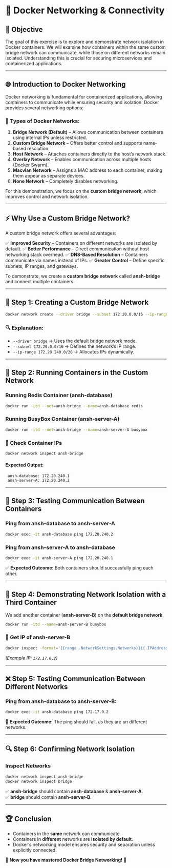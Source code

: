 # 🚀 Docker Networking & Connectivity

## 📌 Objective

The goal of this exercise is to explore and demonstrate network isolation in Docker containers. We will examine how containers within the same custom bridge network can communicate, while those on different networks remain isolated. Understanding this is crucial for securing microservices and containerized applications.

---

## 🌐 Introduction to Docker Networking

Docker networking is fundamental for containerized applications, allowing containers to communicate while ensuring security and isolation. Docker provides several networking options:

### 🔹 Types of Docker Networks:

1. **Bridge Network (Default)** – Allows communication between containers using internal IPs unless restricted.
2. **Custom Bridge Network** – Offers better control and supports name-based resolution.
3. **Host Network** – Attaches containers directly to the host’s network stack.
4. **Overlay Network** – Enables communication across multiple hosts (Docker Swarm).
5. **Macvlan Network** – Assigns a MAC address to each container, making them appear as separate devices.
6. **None Network** – Completely disables networking.

For this demonstration, we focus on the **custom bridge network**, which improves control and network isolation.

---

## ⚡ Why Use a Custom Bridge Network?

A custom bridge network offers several advantages:

✅ **Improved Security** – Containers on different networks are isolated by default.
✅ **Better Performance** – Direct communication without host networking stack overhead.
✅ **DNS-Based Resolution** – Containers communicate via names instead of IPs.
✅ **Greater Control** – Define specific subnets, IP ranges, and gateways.

To demonstrate, we create a **custom bridge network** called **ansh-bridge** and connect multiple containers.

---

## 🔧 Step 1: Creating a Custom Bridge Network

```sh
docker network create --driver bridge --subnet 172.20.0.0/16 --ip-range 172.20.240.0/20 ansh-bridge
```

### 🔍 Explanation:

- `--driver bridge` → Uses the default bridge network mode.
- `--subnet 172.20.0.0/16` → Defines the network’s IP range.
- `--ip-range 172.20.240.0/20` → Allocates IPs dynamically.

---

## 🚀 Step 2: Running Containers in the Custom Network

### Running Redis Container (**ansh-database**)

```sh
docker run -itd --net=ansh-bridge --name=ansh-database redis
```

### Running BusyBox Container (**ansh-server-A**)

```sh
docker run -itd --net=ansh-bridge --name=ansh-server-A busybox
```

### 📌 Check Container IPs

```sh
docker network inspect ansh-bridge
```

#### Expected Output:

```plaintext
 ansh-database: 172.20.240.1
 ansh-server-A: 172.20.240.2
```

---

## 🔄 Step 3: Testing Communication Between Containers

### Ping from **ansh-database** to **ansh-server-A**

```sh
docker exec -it ansh-database ping 172.20.240.2
```

### Ping from **ansh-server-A** to **ansh-database**

```sh
docker exec -it ansh-server-A ping 172.20.240.1
```

✅ **Expected Outcome:** Both containers should successfully ping each other.

---

## 🚧 Step 4: Demonstrating Network Isolation with a Third Container

We add another container (**ansh-server-B**) on the **default bridge network**.

```sh
docker run -itd --name=ansh-server-B busybox
```

### 📌 Get IP of **ansh-server-B**

```sh
docker inspect -format='{{range .NetworkSettings.Networks}}{{.IPAddress}}{{end}}' ansh-server-B
```

*(Example IP: `172.17.0.2`)*

---

## ❌ Step 5: Testing Communication Between Different Networks

### Ping from **ansh-database** to **ansh-server-B**:

```sh
docker exec -it ansh-database ping 172.17.0.2
```

🚨 **Expected Outcome:** The ping should fail, as they are on different networks.

---

## 🔍 Step 6: Confirming Network Isolation

### Inspect Networks

```sh
docker network inspect ansh-bridge
docker network inspect bridge
```

✅ **ansh-bridge** should contain **ansh-database** & **ansh-server-A**.  
✅ **bridge** should contain **ansh-server-B**.

---

## 🏆 Conclusion

- Containers in the **same** network can communicate.
- Containers in **different** networks are **isolated by default**.
- Docker’s networking model ensures security and separation unless explicitly connected.

🚀 **Now you have mastered Docker Bridge Networking!** 🎯

